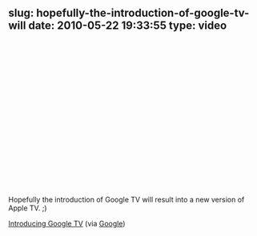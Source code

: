 slug: hopefully-the-introduction-of-google-tv-will
date: 2010-05-22 19:33:55
type: video
---

<object width="480" height="295"><param name="movie" value="http://www.youtube.com/v/diTpeYoqAhc&fs=1"></param><param name="allowFullScreen" value="true"></param><param name="allowscriptaccess" value="always"></param><embed src="http://www.youtube.com/v/diTpeYoqAhc&fs=1" type="application/x-shockwave-flash" width="480" height="295" allowscriptaccess="always" allowfullscreen="true"></embed></object>

Hopefully the introduction of Google TV will result into a new version of Apple TV. ;)

 [Introducing Google TV](http://www.youtube.com/watch?v=diTpeYoqAhc&feature=player_embedded) (via [Google](http://youtube.com/user/Google))
